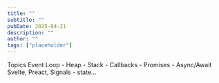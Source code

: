 ```yaml
---
title: ""
subtitle: ""
pubDate: 2025-04-21
description: ""
author: ""
tags: ["placeholder"]
---
```


Topics
Event Loop - Heap - Stack - Callbacks - Promises - Async/Await
Svelte, Preact, Signals - state...
